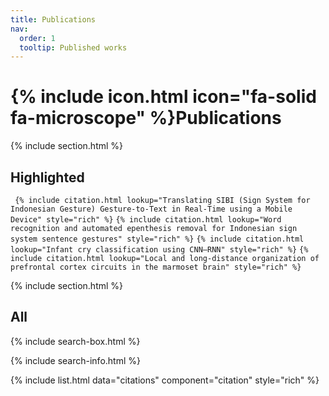 ```yaml
---
title: Publications
nav:
  order: 1
  tooltip: Published works
---
```


# {% include icon.html icon="fa-solid fa-microscope" %}Publications

{% include section.html %}

## Highlighted

``` {% include citation.html lookup="Translating SIBI (Sign System for Indonesian Gesture) Gesture-to-Text in Real-Time using a Mobile Device" style="rich" %}``` 
``` {% include citation.html lookup="Word recognition and automated epenthesis removal for Indonesian sign system sentence gestures" style="rich" %} ```
``` {% include citation.html lookup="Infant cry classification using CNN–RNN" style="rich" %} ```
``` {% include citation.html lookup="Local and long-distance organization of prefrontal cortex circuits in the marmoset brain" style="rich" %} ```

{% include section.html %}

## All

{% include search-box.html %}

{% include search-info.html %}

{% include list.html data="citations" component="citation" style="rich" %}
